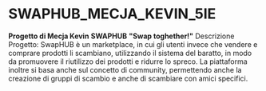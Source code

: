 # SWAPHUB_MECJA_KEVIN_5IE
**Progetto di Mecja Kevin**
**SWAPHUB**
**"Swap toghether!"**
Descrizione Progetto:
SwapHUB è un marketplace, in cui gli utenti  invece che vendere e comprare prodotti  li scambiano, utilizzando il sistema del baratto, in modo da promuovere il riutilizzo dei prodotti e ridurre lo spreco. La piattaforma inoltre si basa anche sul concetto di community, permettendo anche la creazione di gruppi di scambio e anche di scambiare con amici specifici.
